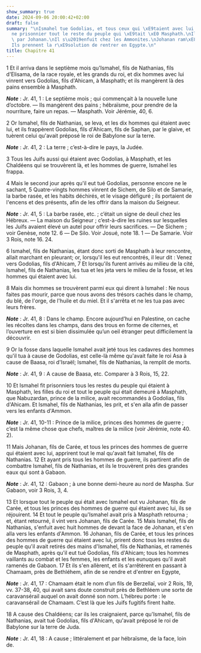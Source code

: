```yaml
---
show_summary: true
date: 2024-09-06 20:00:42+02:00
draft: false
summary: "\nIsmahel tue Godolias, et tous ceux qui \xE9taient avec lui.\nIl emm\xE8\
  ne prisonnier tout le reste du peuple qui \xE9tait \xE0 Masphath.\nIl est poursuivi\
  \ par Johanan.\nIl s\u2019enfuit chez les Ammonites.\nJohanan ram\xE8ne les prisonniers.\n\
  Ils prennent la r\xE9solution de rentrer en Egypte.\n"
title: Chapitre 41
---
```





1 Et il arriva dans le septième mois qu'Ismahel, fils de Nathanias, fils d'Elisama, de la race royale, et les grands du roi, et dix hommes avec lui vinrent vers Godolias, fils d'Ahicam, à Masphath; et ils mangèrent là des pains ensemble à Masphath.

***Note*** :  Jr. 41, 1 : Le septième mois ; qui commençait à la nouvelle lune d’octobre. ― Ils mangèrent des pains ; hébraïsme, pour prendre de la nourriture, faire un repas. ― Masphath. Voir Jérémie, 40, 6.

2 Or Ismahel, fils de Nathanias, se leva, et les dix hommes qui étaient avec lui, et ils frappèrent Godolias, fils d'Ahicam, fils de Saphan, par le glaive, et tuèrent celui qu'avait préposé le roi de Babylone sur la terre.

***Note*** :  Jr. 41, 2 : La terre ; c’est-à-dire le pays, la Judée.

3 Tous les Juifs aussi qui étaient avec Godolias, à Masphath, et les Chaldéens qui se trouvèrent là, et les hommes de guerre, Ismahel les frappa.


4 Mais le second jour après qu'il eut tué Godolias, personne encore ne le sachant, 5 Quatre-vingts hommes vinrent de Sichem, de Silo et de Samarie, la barbe rasée, et les habits déchirés, et le visage défiguré ; ils portaient de l'encens et des présents, afin de les offrir dans la maison du Seigneur.

***Note*** :  Jr. 41, 5 : La barbe rasée, etc. ; c’était un signe de deuil chez les Hébreux. ― La maison du Seigneur ; c’est-à-dire les ruines sur lesquelles les Juifs avaient élevé un autel pour offrir leurs sacrifices. ― De Sichem ; voir Genèse, note 12. 6 ― De Silo. Voir Josué, note 18. 1 ― De Samarie. Voir 3 Rois, note 16. 24.

6 Ismahel, fils de Nathanias, étant donc sorti de Masphath à leur rencontre, allait marchant en pleurant; or, lorsqu'il les eut rencontrés, il leur dit : Venez vers Godolias, fils d'Ahicam, 7 Et lorsqu'ils furent arrivés au milieu de la cité, Ismahel, fils de Nathanias, les tua et les jeta vers le milieu de la fosse, et les hommes qui étaient avec lui.


8 Mais dix hommes se trouvèrent parmi eux qui dirent à Ismahel : Ne nous faites pas mourir, parce que nous avons des trésors cachés dans le champ, du blé, de l'orge, de l'huile et du miel. Et il s'arrêta et ne les tua pas avec leurs frères.

***Note*** :  Jr. 41, 8 : Dans le champ. Encore aujourd’hui en Palestine, on cache les récoltes dans les champs, dans des trous en forme de citernes, et l’ouverture en est si bien dissimulée qu’un oeil étranger peut difficilement la découvrir.

9 Or la fosse dans laquelle Ismahel avait jeté tous les cadavres des hommes qu'il tua à cause de Godolias, est celle-là même qu'avait faite le roi Asa à cause de Baasa, roi d'Israël; Ismahel, fils de Nathanias, la remplit de morts.

***Note*** :  Jr. 41, 9 : A cause de Baasa, etc. Comparer à 3 Rois, 15, 22.


10 Et Ismahel fit prisonniers tous les restes du peuple qui étaient à Masphath, les filles du roi et tout le peuple qui était demeuré à Masphath, que Nabuzardan, prince de la milice, avait recommandés à Godolias, fils d'Ahicam. Et Ismahel, fils de Nathanias, les prit, et s'en alla afin de passer vers les enfants d'Ammon.

***Note*** :  Jr. 41, 10-11 : Prince de la milice, princes des hommes de guerre ; c’est la même chose que chefs, maîtres de la milice (voir Jérémie, note 40. 2).


11 Mais Johanan, fils de Carée, et tous les princes des hommes de guerre qui étaient avec lui, apprirent tout le mal qu'avait fait Ismahel, fils de Nathanias. 12 Et ayant pris tous les hommes de guerre, ils partirent afin de combattre Ismahel, fils de Nathanias, et ils le trouvèrent près des grandes eaux qui sont à Gabaon.

***Note*** :  Jr. 41, 12 : Gabaon ; à une bonne demi-heure au nord de Maspha. Sur Gabaon, voir 3 Rois, 3, 4.

13 Et lorsque tout le peuple qui était avec Ismahel eut vu Johanan, fils de Carée, et tous les princes des hommes de guerre qui étaient avec lui, ils se réjouirent. 14 Et tout le peuple qu'Ismahel avait pris à Masphath retourna ; et, étant retourné, il vint vers Johanan, fils de Carée. 15 Mais Ismahel, fils de Nathanias, s'enfuit avec huit hommes de devant la face de Johanan, et s'en alla vers les enfants d'Ammon. 16 Johanan, fils de Carée, et tous les princes des hommes de guerre qui étaient avec lui, prirent donc tous les restes du peuple qu'il avait retirés des mains d'Ismahel, fils de Nathanias, et ramenés de Masphath, après qu'il eut tué Godolias, fils d'Ahicam; tous les hommes vaillants au combat et les femmes, les enfants et les eunuques qu'il avait ramenés de Gabaon. 17 Et ils s'en allèrent, et ils s'arrêtèrent en passant à Chamaam, près de Bethléhem, afin de se rendre et d'entrer en Egypte,

***Note*** :  Jr. 41, 17 : Chamaam était le nom d’un fils de Berzellaï, voir 2 Rois, 19, vv. 37-38, 40, qui avait sans doute construit près de Bethléem une sorte de caravansérail auquel on avait donné son nom. L’hébreu porte : le caravansérail de Chamaam. C’est là que les Juifs fugitifs firent halte.

18 A cause des Chaldéens; car ils les craignaient, parce qu'Ismahel, fils de Nathanias, avait tué Godolias, fils d'Ahicam, qu'avait préposé le roi de Babylone sur la terre de Juda.

***Note*** :  Jr. 41, 18 : A cause ; littéralement et par hébraïsme, de la face, loin de.

